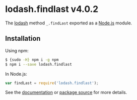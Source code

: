 # lodash.findlast v4.0.2

The [lodash](https://lodash.com/) method `_.findLast` exported as a [Node.js](https://nodejs.org/) module.

## Installation

Using npm:
```bash
$ {sudo -H} npm i -g npm
$ npm i --save lodash.findlast
```

In Node.js:
```js
var findLast = require('lodash.findlast');
```

See the [documentation](https://lodash.com/docs#findLast) or [package source](https://github.com/lodash/lodash/blob/4.0.2-npm-packages/lodash.findlast) for more details.
